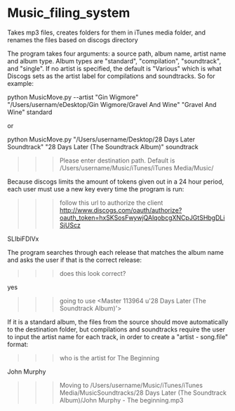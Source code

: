Music_filing_system
===================

Takes mp3 files, creates folders for them in iTunes media folder, and renames the files based on discogs directory

The program takes four arguments: a source path, album name, artist name and album type.  Album types are "standard", "compilation", "soundtrack", and "single".  If no artist is specified, the default is "Various" which is what Discogs sets as the artist label for compilations and soundtracks.  So for example:

python MusicMove.py --artist "Gin Wigmore" "/Users/usernam/eDesktop/Gin Wigmore/Gravel And Wine" "Gravel And Wine" standard

or 

python MusicMove.py "/Users/username/Desktop/28 Days Later Soundtrack" "28 Days Later (The Soundtrack Album)" soundtrack

>>>Please enter destination path.  Default is /Users/username/Music/iTunes/iTunes Media/Music/

Because discogs limits the amount of tokens given out in a 24 hour period, each user must use a new key every time the program is run:

>>>follow this url to authorize the client
http://www.discogs.com/oauth/authorize?oauth_token=hxSKSosFwywjQAlqobcgXNCpJGtSHbgDLiSjUScz

SLIbiFDlVx

The program searches through each release that matches the album name and asks the user if that is the correct release:

>>><Track u'1' u'The Beginning'>
>>><Track u'2' u'Rage'>
>>><Track u'3' u'The Church'>
>>><Track u'4' u"Jim's Parents (Abide With Me)">
>>><Track u'5' u'Then There Were 2'>
>>><Track u'6' u'Tower Block'>
>>><Track u'7' u'Taxi (Ave Maria)'>
>>><Track u'8' u'The Tunnel'>
>>><Track u'9' u'AM180'>
>>><Track u'10' u'An Ending (Ascent)'>
>>><Track u'11' u'No More Films'>
>>><Track u'12' u"Jim's Dream">
>>><Track u'13' u'In Paradisum'>
>>><Track u'14' u"Frank's Death - Soldiers (Requiem In D Minor)">
>>><Track u'15' u"'I Promised Them Women'">
>>><Track u'16' u'The Search For Jim'>
>>><Track u'17' u'Red Dresses'>
>>><Track u'18' u'In The House - In A Heartbeat'>
>>><Track u'19' u'The End'>
>>><Track u'20' u'Season Song'>
>>><Track u'21' u'End Credits'>
>>>does this look correct?

yes

>>>going to use <Master 113964 u'28 Days Later (The Soundtrack Album)'>


If it is a standard album, the files from the source should move automatically to the destination folder, but compilations and soundtracks require the user to input the artist name for each track, in order to create a "artist - song.file" format:


>>>who is the artist for The Beginning

John Murphy

>>>Moving to /Users/username/Music/iTunes/iTunes Media/MusicSoundtracks/28 Days Later (The Soundtrack Album)/John Murphy - The beginning.mp3

